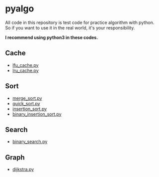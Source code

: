 # pyalgo

All code in this repository is test code for practice algorithm with python.  
So if you want to use it in the real world, it's your responsibility.  

**I recommend using python3 in these codes.**

## Cache
- [lfu_cache.py](https://github.com/ksg97031/pyalgo/blob/master/lfu_cache.py)
- [lru_cache.py](https://github.com/ksg97031/pyalgo/blob/master/lru_cache.py)

## Sort
- [merge_sort.py](https://github.com/ksg97031/pyalgo/blob/master/merge_sort.py)
- [quick_sort.py](https://github.com/ksg97031/pyalgo/blob/master/quick_sort.py)
- [insertion_sort.py](https://github.com/ksg97031/pyalgo/blob/master/insertion_sort.py)
- [binary_insertion_sort.py](https://github.com/ksg97031/pyalgo/blob/master/binary_insertion_sort.py)

## Search
- [binary_search.py](https://github.com/ksg97031/pyalgo/blob/master/binary_search.py)

## Graph
- [dijkstra.py](https://github.com/ksg97031/pyalgo/blob/master/dijkstra.py)
